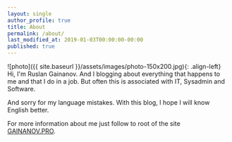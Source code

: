 ```yaml
---
layout: single
author_profile: true
title: About
permalink: /about/
last_modified_at: 2019-01-03T00:00:00-00:00
published: true
---
```


![photo]({{ site.baseurl }}/assets/images/photo-150x200.jpg){: .align-left} Hi, I'm Ruslan Gainanov. And I blogging about everything that happens to me and that I do in a job. But often this is associated with IT, Sysadmin and Software.

And sorry for my language mistakes. With this blog, I hope I will know English better.

For more information about me just follow to root of the site [GAINANOV.PRO](http://gainanov.pro/en).
